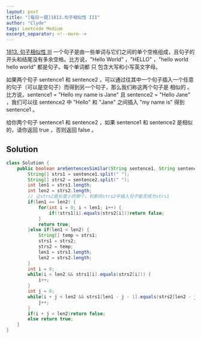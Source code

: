 ```yaml
---
layout: post
title: "[每日一题]1813.句子相似性 III"
author: "Clyde"
tags: Leetcode Medium
excerpt_separator: <!--more-->
---
```


[1813. 句子相似性 III](https://leetcode.cn/problems/sentence-similarity-iii/)  一个句子是由一些单词与它们之间的单个空格组成，且句子的开头和结尾没有多余空格。比方说，"Hello World" ，"HELLO" ，"hello world hello world" 都是句子。每个单词都 只 包含大写和小写英文字母。<!--more-->

如果两个句子 sentence1 和 sentence2 ，可以通过往其中一个句子插入一个任意的句子（可以是空句子）而得到另一个句子，那么我们称这两个句子是 相似的 。比方说，sentence1 = "Hello my name is Jane" 且 sentence2 = "Hello Jane" ，我们可以往 sentence2 中 "Hello" 和 "Jane" 之间插入 "my name is" 得到 sentence1 。

给你两个句子 sentence1 和 sentence2 ，如果 sentence1 和 sentence2 是相似的，请你返回 true ，否则返回 false 。

## Solution 

```java
class Solution {
    public boolean areSentencesSimilar(String sentence1, String sentence2) {
        String[] strs1 = sentence1.split(" ");
        String[] strs2 = sentence2.split(" ");
        int len1 = strs1.length;
        int len2 = strs2.length;
        // 让strs2是长度小的那个，判断向strs2中插入句子能否成为strs1
        if(len1 == len2) {
            for(int i = 0; i < len1; i++) {
                if(!strs1[i].equals(strs2[i]))return false;
            }
            return true;
        }else if(len1 < len2) {
            String[] temp = strs1;
            strs1 = strs2;
            strs2 = temp;
            len1 = strs1.length;
            len2 = strs2.length;
        }
        int i = 0;
        while(i < len2 && strs1[i].equals(strs2[i])) {
            i++;
        }
        int j = 0;
        while(i + j < len2 && strs1[len1 - j - 1].equals(strs2[len2 - j - 1])) {
            j++;
        }
        if(i + j < len2)return false;
        else return true;
    }
}
```
